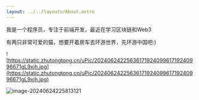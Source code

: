 ```yaml
---
layout: ../../layouts/About.astro
---
```


我是一个程序员，专注于前端开发，最近在学习区块链和Web3

有两只非常可爱的猫，想要开着房车去环游世界，先环游中国吧:)

![https://static.zhutongtong.cn/uPic/2024062422563617192409961719240996671gL9xjh.jpg](https://static.zhutongtong.cn/uPic/2024062422563617192409961719240996671gL9xjh.jpg)

![image-20240624225813121](https://static.zhutongtong.cn/uPic/2024062422581717192410971719241097751zLY4pK.png)

